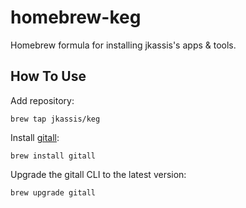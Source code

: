 # homebrew-keg

Homebrew formula for installing jkassis's apps & tools.

## How To Use

Add repository:

```
brew tap jkassis/keg
```

Install [gitall](https://github.com/jkassis/gitall):

```
brew install gitall
```

Upgrade the gitall CLI to the latest version:

```
brew upgrade gitall
```
